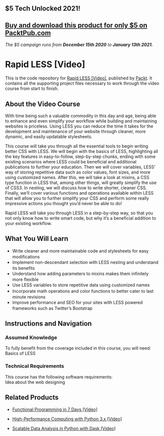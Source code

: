 ## $5 Tech Unlocked 2021!
[Buy and download this product for only $5 on PacktPub.com](https://www.packtpub.com/)
-----
*The $5 campaign         runs from __December 15th 2020__ to __January 13th 2021.__*

# Rapid LESS [Video]
This is the code repository for [Rapid LESS [Video]](https://www.packtpub.com/web-development/rapid-less-video?utm_source=github&utm_medium=repository&utm_campaign=9781783989768), published by [Packt](https://www.packtpub.com/?utm_source=github). It contains all the supporting project files necessary to work through the video course from start to finish.
## About the Video Course
With time being such a valuable commodity in this day and age, being able to enhance and even simplify your workflow while building and maintaining websites is priceless. Using LESS you can reduce the time it takes for the development and maintenance of your website through cleaner, more dynamic, and easily updatable stylesheets.

This course will take you through all the essential tools to begin writing better CSS with LESS.
We will begin with the basics of LESS, highlighting all the key features in easy-to-follow, step-by-step chunks, ending with some existing scenarios where LESS could be beneficial and additional publications to further your education.
Then we will cover variables, LESS' way of storing repetitive data such as color values, font sizes, and more using customized names. After this, we will take a look at mixins, a CSS type function in LESS that, among other things, will greatly simplify the use of CSS3. In nesting, we will discuss how to write shorter, cleaner CSS. Finally, we’ll cover various functions and operations available within LESS that will allow you to further simplify your CSS and perform some really impressive actions you thought you’d never be able to do!

Rapid LESS will take you through LESS in a step-by-step way, so that you not only know how to write smart code, but why it’s a beneficial addition to your existing workflow.

<H2>What You Will Learn</H2>
<DIV class=book-info-will-learn-text>
<UL>
<LI><SPAN style="LINE-HEIGHT: 20px; BACKGROUND-COLOR: transparent">Write cleaner and more maintainable code and stylesheets for easy modifications</SPAN> 
<LI><SPAN style="LINE-HEIGHT: 20px; BACKGROUND-COLOR: transparent">Implement non-descendant selection with LESS nesting and understand its benefits</SPAN> 
<LI><SPAN style="LINE-HEIGHT: 20px; BACKGROUND-COLOR: transparent">Understand how adding parameters to mixins makes them infinitely more flexible</SPAN> 
<LI><SPAN style="LINE-HEIGHT: 20px; BACKGROUND-COLOR: transparent">Use LESS variables to store repetitive data using customized names</SPAN> 
<LI><SPAN style="LINE-HEIGHT: 20px; BACKGROUND-COLOR: transparent">Incorporate math operations and color functions to better cater to last minute revisions</SPAN> 
<LI><SPAN style="LINE-HEIGHT: 20px; BACKGROUND-COLOR: transparent">Improve performance and SEO for your sites with LESS powered frameworks such as Twitter’s Bootstrap</SPAN> </LI></UL></DIV>

## Instructions and Navigation
### Assumed Knowledge
To fully benefit from the coverage included in this course, you will need:<br/>
Basics of LESS
### Technical Requirements
This course has the following software requirements:<br/>
Idea about the web designing

## Related Products
* [Functional Programming in 7 Days [Video]](https://www.packtpub.com/application-development/functional-programming-7-days-video?utm_source=github&utm_medium=repository&utm_campaign=9781788990295)

* [High-Performance Computing with Python 3.x [Video]](https://www.packtpub.com/application-development/high-performance-computing-python-3x-video?utm_source=github&utm_medium=repository&utm_campaign=9781789956252)

* [Scalable Data Analysis in Python with Dask [Video]](https://www.packtpub.com/web-development/scalable-data-analysis-python-dask-video?utm_source=github&utm_medium=repository&utm_campaign=9781789808926)

